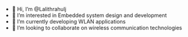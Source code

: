 - 👋 Hi, I’m @Lalithrahulj
- 👀 I’m interested in Embedded system design and development
- 🌱 I’m currently developing WLAN applications
- 💞️ I’m looking to collaborate on wireless communication technologies


<!---
Lalithrahulj/Lalithrahulj is a ✨ special ✨ repository because its `README.md` (this file) appears on your GitHub profile.
You can click the Preview link to take a look at your changes.
--->
